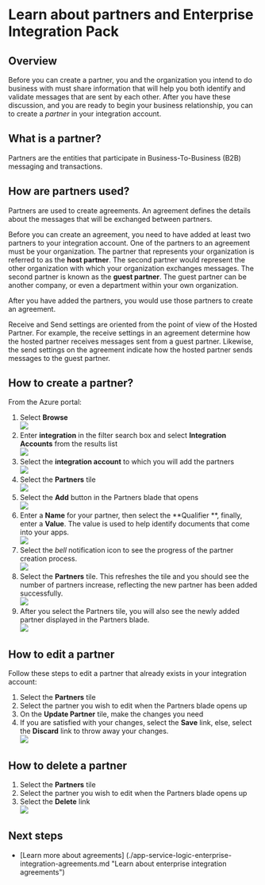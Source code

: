 <properties 
    pageTitle="Learn about partners and Enterprise Integration Pack | Microsoft Azure App Service | Microsoft Azure" 
    description="Learn how to use partners with the Enterprise Integration Pack and Logic apps" 
    services="logic-apps" 
    documentationCenter=".net,nodejs,java"
    authors="msftman" 
    manager="erikre" 
    editor="cgronlun"/>

<tags 
    ms.service="logic-apps" 
    ms.workload="integration" 
    ms.tgt_pltfrm="na" 
    ms.devlang="na" 
    ms.topic="article" 
    ms.date="07/08/2016" 
    ms.author="deonhe"/>

# <a name="learn-about-partners-and-enterprise-integration-pack"></a>Learn about partners and Enterprise Integration Pack

## <a name="overview"></a>Overview
Before you can create a partner, you and the organization you intend to do business with must share information that will help you both identify and validate messages that are sent by each other. After you have these discussion, and you are ready to begin your business relationship, you can to create a *partner* in your integration account.

## <a name="what-is-a-partner"></a>What is a partner?
Partners are the entities that participate in Business-To-Business (B2B) messaging and transactions. 

## <a name="how-are-partners-used"></a>How are partners used?
Partners are used to create agreements. An agreement defines the details about the messages that will be  exchanged between partners. 

Before you can create an agreement, you need to have added at least two partners to your integration account. One of the partners to an agreement must be your organization. The partner that represents your organization is referred to as the **host partner**. The second partner would represent the other organization with which your organization exchanges messages. The second partner is known as the **guest partner**. The guest partner can be another company, or even a department within your own organization.  

After you have added the partners, you would use those partners to create an agreement. 

Receive and Send settings are oriented from the point of view of the Hosted Partner. For example, the receive settings in an agreement determine how the hosted partner receives messages sent from a guest partner. Likewise, the send settings on the agreement indicate how the hosted partner sends messages to the guest partner.

## <a name="how-to-create-a-partner"></a>How to create a partner?
From the Azure portal:  
1. Select **Browse**  
![](./media/app-service-logic-enterprise-integration-overview/overview-1.png)    
2. Enter **integration** in the filter search box and select **Integration Accounts** from the results list     
 ![](./media/app-service-logic-enterprise-integration-overview/overview-2.png)  
3. Select the **integration account** to which you will add the partners  
![](./media/app-service-logic-enterprise-integration-overview/overview-3.png)  
4.  Select the **Partners** tile  
![](./media/app-service-logic-enterprise-integration-partners/partner-1.png)  
5. Select the **Add** button in the Partners blade that opens  
![](./media/app-service-logic-enterprise-integration-partners/partner-2.png)  
6. Enter a **Name** for your partner, then select the **Qualifier **, finally, enter a **Value**. The value is used to help identify documents that come into your apps.  
![](./media/app-service-logic-enterprise-integration-partners/partner-3.png)  
7. Select the *bell* notification icon to see the progress of the partner creation process.  
![](./media/app-service-logic-enterprise-integration-partners/partner-4.png)  
8. Select the **Partners** tile. This refreshes the tile and you should see the number of partners increase, reflecting the new partner has been added successfully.    
![](./media/app-service-logic-enterprise-integration-partners/partner-5.png)  
10. After you select the Partners tile, you will also see the newly added partner displayed in the Partners blade.    
![](./media/app-service-logic-enterprise-integration-partners/partner-6.png)  

## <a name="how-to-edit-a-partner"></a>How to edit a partner

Follow these steps to edit a partner that already exists in your integration account:  
1. Select the **Partners** tile  
2. Select the partner you wish to edit when the Partners blade opens up  
3. On the **Update Partner** tile, make the changes you need  
4. If you are satisfied with your changes, select the **Save** link, else, select the **Discard** link to throw away your changes.  
![](./media/app-service-logic-enterprise-integration-partners/edit-1.png)  

## <a name="how-to-delete-a-partner"></a>How to delete a partner
1. Select the **Partners** tile  
2. Select the partner you wish to edit when the Partners blade opens up  
3. Select the **Delete** link    
![](./media/app-service-logic-enterprise-integration-partners/delete-1.png)   

## <a name="next-steps"></a>Next steps
- [Learn more about agreements] (./app-service-logic-enterprise-integration-agreements.md "Learn about enterprise integration agreements")  


